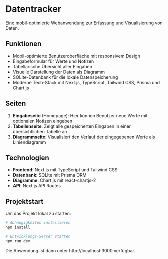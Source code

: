 # Datentracker

Eine mobil-optimierte Webanwendung zur Erfassung und Visualisierung von Daten.

## Funktionen

- Mobil-optimierte Benutzeroberfläche mit responsivem Design
- Eingabeformular für Werte und Notizen
- Tabellarische Übersicht aller Eingaben
- Visuelle Darstellung der Daten als Diagramm
- SQLite-Datenbank für die lokale Datenspeicherung
- Moderne Tech-Stack mit Next.js, TypeScript, Tailwind CSS, Prisma und Chart.js

## Seiten

1. **Eingabeseite** (Homepage): Hier können Benutzer neue Werte mit optionalen Notizen eingeben
2. **Tabellenseite**: Zeigt alle gespeicherten Eingaben in einer übersichtlichen Tabelle an
3. **Diagrammseite**: Visualisiert den Verlauf der eingegebenen Werte als Liniendiagramm

## Technologien

- **Frontend**: Next.js mit TypeScript und Tailwind CSS
- **Datenbank**: SQLite mit Prisma ORM
- **Diagramme**: Chart.js mit react-chartjs-2
- **API**: Next.js API Routes

## Projektstart

Um das Projekt lokal zu starten:

```bash
# Abhängigkeiten installieren
npm install

# Entwicklungs-Server starten
npm run dev
```

Die Anwendung ist dann unter http://localhost:3000 verfügbar.
